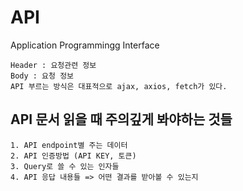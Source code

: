 # API

Application Programmingg Interface

```
Header : 요청관련 정보
Body : 요청 정보
API 부르는 방식은 대표적으로 ajax, axios, fetch가 있다.
```

## API 문서 읽을 때 주의깊게 봐야하는 것들

```
1. API endpoint별 주는 데이터
2. API 인증방법 (API KEY, 토큰)
3. Query로 쓸 수 있는 인자들
4. API 응답 내용들 => 어떤 결과를 받아볼 수 있는지
```
